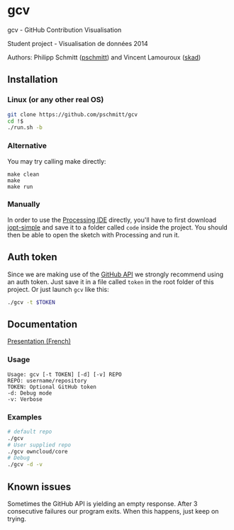 # gcv

gcv - GitHub Contribution Visualisation

Student project - Visualisation de données 2014

Authors: Philipp Schmitt ([pschmitt](https://github.com/pschmitt)) and Vincent Lamouroux ([skad](https://github.com/skad))

## Installation

### Linux (or any other real OS)

```bash
git clone https://github.com/pschmitt/gcv
cd !$
./run.sh -b
```

### Alternative

You may try calling make directly:

```
make clean
make
make run
```

### Manually

In order to use the [Processing IDE](http://www.processing.org/) directly, you'll have to first download [jopt-simple](http://central.maven.org/maven2/net/sf/jopt-simple/jopt-simple/4.6/) and save it to a folder called `code` inside the project.
You should then be able to open the sketch with Processing and run it.

## Auth token

Since we are making use of the [GitHub API](https://developer.github.com/v3/) we strongly recommend using an auth token. Just save it in a file called `token` in the root folder of this project. Or just launch `gcv` like this:

```bash
./gcv -t $TOKEN
```

## Documentation

[Presentation (French)](https://docs.google.com/presentation/d/1Gf9_dqAwb_rAL8qRICn0STKEop78Y4-qsVYG8Hz2Ug8/edit?usp=sharing)

### Usage

```
Usage: gcv [-t TOKEN] [-d] [-v] REPO
REPO: username/repository
TOKEN: Optional GitHub token
-d: Debug mode
-v: Verbose
```

### Examples

```bash
# default repo
./gcv
# User supplied repo
./gcv owncloud/core
# Debug
./gcv -d -v
```

## Known issues

Sometimes the GitHub API is yielding an empty response. After 3 consecutive failures our program exits.
When this happens, just keep on trying.
